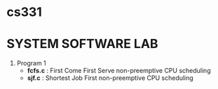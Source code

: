 # cs331

# SYSTEM SOFTWARE LAB


1. Program 1
  	-	**fcfs.c** : First Come First Serve non-preemptive CPU scheduling  
	- **sjf.c** : Shortest Job First non-preemptive CPU scheduling  

